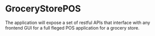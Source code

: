 # GroceryStorePOS
The application will expose a set of restful APIs that interface with any frontend GUI for a full fleged POS application for a grocery store.
